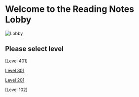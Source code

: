 # Welcome to the Reading Notes Lobby

![Lobby](http://hdlatestwallpaper.com/wp-content/uploads/2017/05/Hotel-reception-HD-wallpaper.jpg)


## Please select level

[Level 401]

[Level 301](/301/class-00.md)

[Level 201](201/class-01.md)

[Level 102]